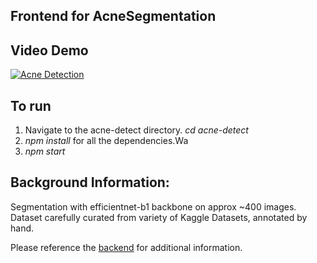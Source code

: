 Frontend for AcneSegmentation
---------------------------------

Video Demo
----------------
[![Acne Detection](https://img.youtube.com/vi/eicBLMGiN2c/0.jpg)](https://www.youtube.com/watch?v=eicBLMGiN2c)



**To run**
-----------------

1. Navigate to the acne-detect directory. *cd acne-detect*
2. *npm install* for all the dependencies.Wa
3. *npm start*


**Background Information:**
------------------

Segmentation with efficientnet-b1 backbone on approx ~400 images. 
Dataset carefully curated from variety of Kaggle Datasets, annotated by hand.

Please reference the [backend](https://github.com/Inesculent/AcneBackend) for additional information.





